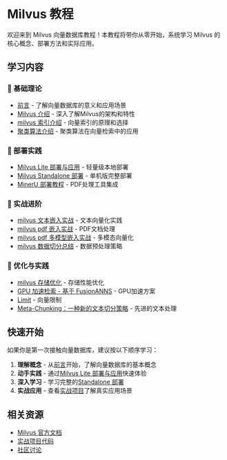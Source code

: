 # Milvus 教程

欢迎来到 Milvus 向量数据库教程！本教程将带你从零开始，系统学习 Milvus 的核心概念、部署方法和实际应用。

## 学习内容

### 📖 基础理论
- [前言](./chapter0/前言.md) - 了解向量数据库的意义和应用场景
- [Milvus 介绍](./chapter1/Milvus%20介绍.md) - 深入了解Milvus的架构和特性
- [milvus 索引介绍](./chapter1/milvus%20索引介绍.md) - 向量索引的原理和选择
- [聚类算法介绍](./chapter1/聚类算法介绍.md) - 聚类算法在向量检索中的应用

### 🚀 部署实践
- [Milvus Lite 部署与应用](./chapter2/Milvus%20Lite部署与应用.md) - 轻量级本地部署
- [Milvus Standalone 部署](./chapter2/Milvus%20Standalone部署.md) - 单机版完整部署
- [MinerU 部署教程](./chapter2/MinerU部署教程.md) - PDF处理工具集成

### 🔧 实战进阶
- [milvus 文本嵌入实战](./chapter3/milvus%20文本嵌入实战.md) - 文本向量化实践
- [milvus pdf 嵌入实战](./chapter3/milvus%20pdf%20嵌入实战.md) - PDF文档处理
- [milvus pdf 多模型嵌入实战](./chapter3/milvus%20pdf%20多模型嵌入实战.md) - 多模态向量化
- [milvus 数据切分总结](./chapter3/milvus%20数据切分总结.md) - 数据预处理策略

### 🎯 优化与实践
- [milvus 存储优化](./chapter4/milvus%20存储优化.md) - 存储性能优化
- [GPU 加速检索 - 基于 FusionANNS](./chapter4/GPU加速检索-基于FusionANNS.md) - GPU加速方案
- [Limit](./chapter4/向量/向量.md) - 向量限制
- [Meta-Chunking：一种新的文本切分策略](./chapter4/Meta-Chunking：一种新的文本切分策略.md) - 先进的文本处理

## 快速开始

如果你是第一次接触向量数据库，建议按以下顺序学习：

1. **理解概念** - 从[前言](./chapter0/前言.md)开始，了解向量数据库的基本概念
2. **动手实践** - 通过[Milvus Lite 部署与应用](./chapter2/Milvus%20Lite部署与应用.md)快速体验
3. **深入学习** - 学习完整的[Standalone 部署](./chapter2/Milvus%20Standalone部署.md)
4. **实战应用** - 查看[实战项目](/projects/)了解真实应用场景

## 相关资源

- [Milvus 官方文档](https://milvus.io/docs)
- [实战项目代码](https://github.com/datawhalechina/easy-vectordb/tree/main/src)
- [社区讨论](https://github.com/datawhalechina/easy-vectordb/discussions)